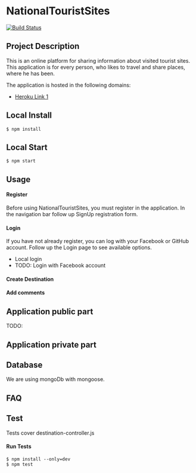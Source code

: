 # NationalTouristSites
[![Build Status](https://travis-ci.org/Mountain-Boyscouts/NationalTouristSites.svg?branch=master)](https://travis-ci.org/Mountain-Boyscouts/NationalTouristSites)

## Project Description  

This is an online platform for sharing information about visited tourist sites. This application is for every person, who likes to travel and share places, where he has been.

The application is hosted in the following domains:
- <a href="https://dedsec.herokuapp.com/">Heroku Link 1</a>

## Local Install
    $ npm install
    
## Local Start
    $ npm start

## Usage

#### Register

Before using NationalTouristSites, you must register in the application.
In the navigation bar follow up SignUp registration form.

#### Login

If you have not already register, you can log with your Facebook or GitHub account.
Follow up the Login page to see available options.

- Local login
- TODO: Login with Facebook account

#### Create Destination

#### Add comments

## Application public part

TODO:

## Application private part

## Database

We are using mongoDb with mongoose.

## FAQ

## Test

Tests cover destination-controller.js

#### Run Tests
    $ npm install --only=dev
    $ npm test
